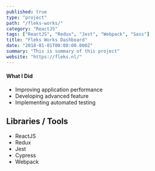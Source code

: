 ```yaml
---
published: true
type: "project"
path: "/fleks-works/"
category: "ReactJS"
tags: ["ReactJS", "Redux", "Jest", "Webpack", "Sass"]
title: "Fleks Works Dashboard"
date: "2018-01-01T00:00:00.000Z"
summary: "This is summary of this project"
website: "https://fleks.nl/"
---
```


#### What I Did

- Improving application performance
- Developing advanced feature
- Implementing automated testing

## Libraries / Tools

- ReactJS
- Redux
- Jest
- Cypress
- Webpack

